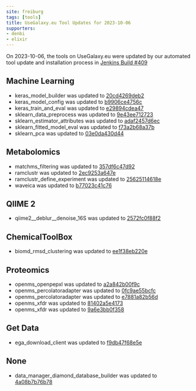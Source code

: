 ```yaml
---
site: freiburg
tags: [tools]
title: UseGalaxy.eu Tool Updates for 2023-10-06
supporters:
- denbi
- elixir
---
```


On 2023-10-06, the tools on UseGalaxy.eu were updated by our automated tool update and installation process in [Jenkins Build #409](https://build.galaxyproject.eu/job/usegalaxy-eu/job/install-tools/#409/)


## Machine Learning

- keras_model_builder was updated to [20cd4269deb2](https://toolshed.g2.bx.psu.edu/view/bgruening/keras_model_builder/20cd4269deb2)
- keras_model_config was updated to [b9906ce4756c](https://toolshed.g2.bx.psu.edu/view/bgruening/keras_model_config/b9906ce4756c)
- keras_train_and_eval was updated to [e29894cdea47](https://toolshed.g2.bx.psu.edu/view/bgruening/keras_train_and_eval/e29894cdea47)
- sklearn_data_preprocess was updated to [9e43ee712723](https://toolshed.g2.bx.psu.edu/view/bgruening/sklearn_data_preprocess/9e43ee712723)
- sklearn_estimator_attributes was updated to [adaf2457d6ec](https://toolshed.g2.bx.psu.edu/view/bgruening/sklearn_estimator_attributes/adaf2457d6ec)
- sklearn_fitted_model_eval was updated to [f73a2b68a37b](https://toolshed.g2.bx.psu.edu/view/bgruening/sklearn_fitted_model_eval/f73a2b68a37b)
- sklearn_pca was updated to [03e0da430d44](https://toolshed.g2.bx.psu.edu/view/bgruening/sklearn_pca/03e0da430d44)

## Metabolomics

- matchms_filtering was updated to [357df6c47d92](https://toolshed.g2.bx.psu.edu/view/recetox/matchms_filtering/357df6c47d92)
- ramclustr was updated to [2ec9253a647e](https://toolshed.g2.bx.psu.edu/view/recetox/ramclustr/2ec9253a647e)
- ramclustr_define_experiment was updated to [25625114618e](https://toolshed.g2.bx.psu.edu/view/recetox/ramclustr_define_experiment/25625114618e)
- waveica was updated to [b77023c41c76](https://toolshed.g2.bx.psu.edu/view/recetox/waveica/b77023c41c76)

## QIIME 2

- qiime2__deblur__denoise_16S was updated to [2572fc0f88f2](https://toolshed.g2.bx.psu.edu/view/q2d2/qiime2__deblur__denoise_16S/2572fc0f88f2)

## ChemicalToolBox

- biomd_rmsd_clustering was updated to [ee1f38eb220e](https://toolshed.g2.bx.psu.edu/view/chemteam/biomd_rmsd_clustering/ee1f38eb220e)

## Proteomics

- openms_openpepxl was updated to [a2a842b00f9c](https://toolshed.g2.bx.psu.edu/view/galaxyp/openms_openpepxl/a2a842b00f9c)
- openms_percolatoradapter was updated to [0fc9ae55bcfc](https://toolshed.g2.bx.psu.edu/view/galaxyp/openms_percolatoradapter/0fc9ae55bcfc)
- openms_percolatoradapter was updated to [e7881a82b56d](https://toolshed.g2.bx.psu.edu/view/galaxyp/openms_percolatoradapter/e7881a82b56d)
- openms_xfdr was updated to [81402a5e4173](https://toolshed.g2.bx.psu.edu/view/galaxyp/openms_xfdr/81402a5e4173)
- openms_xfdr was updated to [9a6e3bb0f358](https://toolshed.g2.bx.psu.edu/view/galaxyp/openms_xfdr/9a6e3bb0f358)

## Get Data

- ega_download_client was updated to [f9db47f68e5e](https://toolshed.g2.bx.psu.edu/view/iuc/ega_download_client/f9db47f68e5e)

## None

- data_manager_diamond_database_builder was updated to [4a08b7b76b78](https://toolshed.g2.bx.psu.edu/view/iuc/data_manager_diamond_database_builder/4a08b7b76b78)

